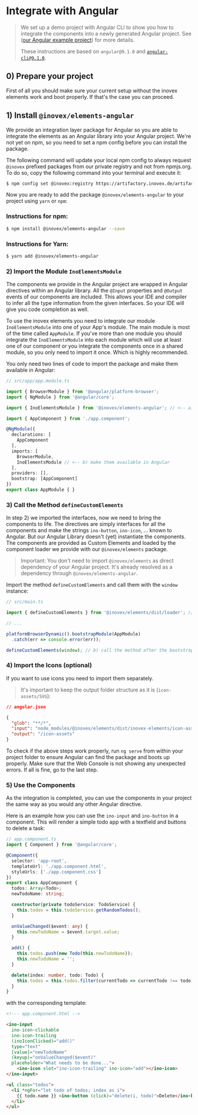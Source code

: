 # Integrate with Angular

> We set up a demo project with Angular CLI to show you how to integrate the components into a newly generated Angular
> project. See ([our Angular example project](https://gitlab.inovex.de/inovex-elements/example-angular)) for more details.
>
> These instructions are based on `angular@9.1.0` and [`angular-cli@9.1.0`](https://cli.angular.io/).

## 0) Prepare your project

First of all you should make sure your current setup without the inovex elements work and boot properly.
If that's the case you can proceed.

## 1) Install `@inovex/elements-angular`

We provide an integration layer package for Angular so you are able to integrate the elements as an Angular library
into your Angular project. We're not yet on npm, so you need to set a npm config before you can install the package.

The following command will update your local npm config to always request `@inovex` prefixed packages from our private
registry and not from npmjs.org. To do so, copy the following command into your terminal and execute it:

```sh
$ npm config set @inovex:registry https://artifactory.inovex.de/artifactory/api/npm/internal-npm/
```

Now you are ready to add the package `@inovex/elements-angular` to your project using `yarn` or `npm`:

### Instructions for npm:

```sh
$ npm install @inovex/elements-angular --save
```

### Instructions for Yarn:

```sh
$ yarn add @inovex/elements-angular
```

### 2) Import the Module `InoElementsModule`

The components we provide in the Angular project are wrapped in Angular directives within an Angular library.
All the `@Input` properties and `@Output` events of our components are included. This allows your IDE
and compiler to infer all the type information from the given interfaces. So your IDE will give you
code completion as well.

To use the inovex elements you need to integrate our module `InoElementsModule` into one of your App's
module. The main module is most of the time called `AppModule`. If you've more than one module you should
integrate the `InoElementsModule` into each module which will use at least one of our component or you integrate
the components once in a shared module, so you only need to import it once. Which is highly recommended.

You only need two lines of code to import the package and make them available in Angular:

```typescript
// src/app/app.module.ts

import { BrowserModule } from '@angular/platform-browser';
import { NgModule } from '@angular/core';

import { InoElementsModule } from '@inovex/elements-angular'; // <-- a) import our package

import { AppComponent } from './app.component';

@NgModule({
  declarations: [
    AppComponent
  ],
  imports: [
    BrowserModule,
    InoElementsModule // <-- b) make them available in Angular
  ],
  providers: [],
  bootstrap: [AppComponent]
})
export class AppModule { }
```

### 3) Call the Method `defineCustomElements`

In step 2) we imported the interfaces, now we need to bring the components to life. The directives are simply
interfaces for all the components and make the strings `ino-button`, `ino-icon`, ... known to Angular. But
our Angular Library doesn't (yet) instantiate the components. The components are provided as Custom Elements
and loaded by the component loader we provide with our `@inovex/elements` package.

> Important: You don't need to import `@inovex/elements` as direct dependency of your Angular project. It's already
> resolved as a dependency through `@inovex/elements-angular`.

Import the method `defineCustomElements` and call them with the `window` instance:

```typescript
// src/main.ts

import { defineCustomElements } from '@inovex/elements/dist/loader'; // a) import the method

// ...

platformBrowserDynamic().bootstrapModule(AppModule)
  .catch(err => console.error(err));

defineCustomElements(window); // b) call the method after the bootstrap
```

### 4) Import the Icons (optional)

If you want to use icons you need to import them separately.

> It's important to keep the output folder structure as it is (`icon-assets/SVG`):

```json
// angular.json

{
  "glob": "**/*",
  "input": "node_modules/@inovex/elements/dist/inovex-elements/icon-assets",
  "output": "/icon-assets"
}
```

To check if the above steps work properly, run `ng serve` from within your project folder to ensure
Angular can find the package and boots up properly. Make sure that the Web Console is not showing
any unexpected errors. If all is fine, go to the last step.

### 5) Use the Components

As the integration is completed, you can use the components in your project the same way as you would
any other Angular directive.

Here is an example how you can use the `ino-input` and `ino-button` in a component. This will render
a simple todo app with a textfield and buttons to delete a task:

```ts
// app.component.ts
import { Component } from '@angular/core';

@Component({
  selector: 'app-root',
  templateUrl: './app.component.html',
  styleUrls: ['./app.component.css']
})
export class AppComponent {
  todos: Array<Todo>;
  newTodoName: string;

  constructor(private todoService: TodoService) {
    this.todos = this.todoService.getRandomTodos();
  }

  onValueChanged($event: any) {
    this.newTodoName = $event.target.value;
  }

  add() {
    this.todos.push(new Todo(this.newTodoName));
    this.newTodoName = '';
  }

  delete(index: number, todo: Todo) {
    this.todos = this.todos.filter(currentTodo => currentTodo !== todo);
  }
}
```

with the corresponding template:

```html
<!--- app.component.html -->

<ino-input
  ino-icon-clickable
  ino-icon-trailing
  (inoIconClicked)="add()"
  type="text"
  [value]="newTodoName"
  (keyup)="onValueChanged($event)"
  placeholder="What needs to be done...">
    <ino-icon slot="ino-icon-trailing" ino-icon="add"></ino-icon>
</ino-input>

<ul class="todos">
  <li *ngFor="let todo of todos; index as i">
    {{ todo.name }} <ino-button (click)="delete(i, todo)">Delete</ino-button>
  </li>
</ul>
```
